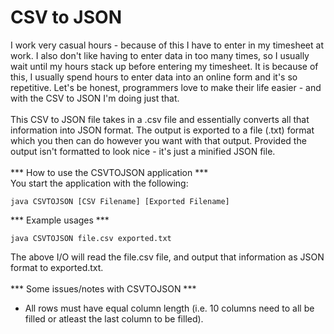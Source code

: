 # CSV to JSON
I work very casual hours - because of this I have to enter in my timesheet at work. I also don't like having to enter data in too many times, so I usually wait until my hours stack up before entering my timesheet. It is because of this, I usually spend hours to enter data into an online form and it's so repetitive. Let's be honest, programmers love to make their life easier - and with the CSV to JSON I'm doing just that.<br />
<br />
This CSV to JSON file takes in a .csv file and essentially converts all that information into JSON format. The output is exported to a file (.txt) format which you then can do however you want with that output. Provided the output isn't formatted to look nice - it's just a minified JSON file.<br />
<br />
*** How to use the CSVTOJSON application ***<br />
You start the application with the following:
```
java CSVTOJSON [CSV Filename] [Exported Filename]
```
*** Example usages ***
```
java CSVTOJSON file.csv exported.txt
```
The above I/O will read the file.csv file, and output that information as JSON format to exported.txt.<br /><br />
*** Some issues/notes with CSVTOJSON ***
- All rows must have equal column length (i.e. 10 columns need to all be filled or atleast the last column to be filled).
